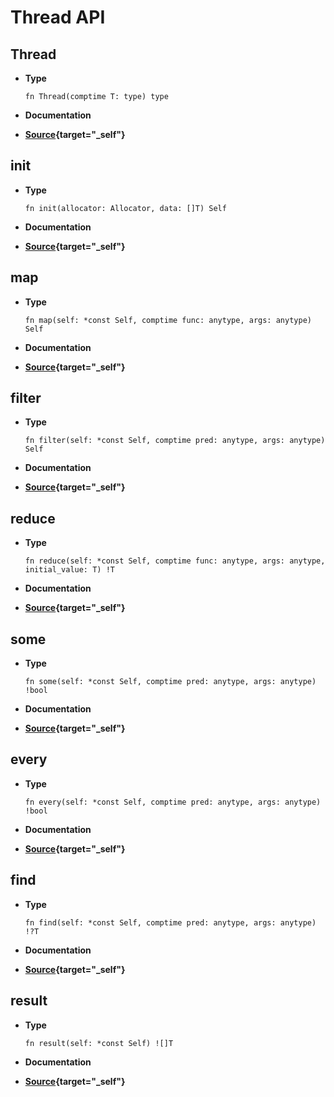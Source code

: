 # Thread API

## Thread

- **Type**

  ```zig
  fn Thread(comptime T: type) type
  ```

- **Documentation**

- **[Source](https://github.com/ali-shahwali/zig-functools/blob/main/src/thread.zig){target="_self"}**

## init

- **Type**

  ```zig
  fn init(allocator: Allocator, data: []T) Self
  ```

- **Documentation**

- **[Source](https://github.com/ali-shahwali/zig-functools/blob/main/src/thread.zig){target="_self"}**

## map

- **Type**

  ```zig
  fn map(self: *const Self, comptime func: anytype, args: anytype) Self
  ```

- **Documentation**

- **[Source](https://github.com/ali-shahwali/zig-functools/blob/main/src/thread.zig){target="_self"}**

## filter

- **Type**

  ```zig
  fn filter(self: *const Self, comptime pred: anytype, args: anytype) Self
  ```

- **Documentation**

- **[Source](https://github.com/ali-shahwali/zig-functools/blob/main/src/thread.zig){target="_self"}**

## reduce

- **Type**

  ```zig
  fn reduce(self: *const Self, comptime func: anytype, args: anytype, initial_value: T) !T
  ```

- **Documentation**

- **[Source](https://github.com/ali-shahwali/zig-functools/blob/main/src/thread.zig){target="_self"}**

## some

- **Type**

  ```zig
  fn some(self: *const Self, comptime pred: anytype, args: anytype) !bool
  ```

- **Documentation**

- **[Source](https://github.com/ali-shahwali/zig-functools/blob/main/src/thread.zig){target="_self"}**

## every

- **Type**

  ```zig
  fn every(self: *const Self, comptime pred: anytype, args: anytype) !bool
  ```

- **Documentation**

- **[Source](https://github.com/ali-shahwali/zig-functools/blob/main/src/thread.zig){target="_self"}**

## find

- **Type**

  ```zig
  fn find(self: *const Self, comptime pred: anytype, args: anytype) !?T
  ```

- **Documentation**

- **[Source](https://github.com/ali-shahwali/zig-functools/blob/main/src/thread.zig){target="_self"}**

## result

- **Type**

  ```zig
  fn result(self: *const Self) ![]T
  ```

- **Documentation**

- **[Source](https://github.com/ali-shahwali/zig-functools/blob/main/src/thread.zig){target="_self"}**
